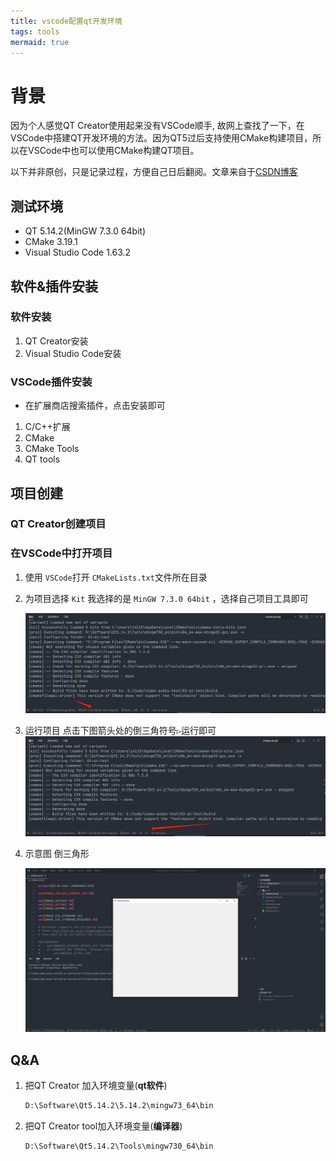 ```yaml
---
title: vscode配置qt开发环境
tags: tools
mermaid: true
---
```


# 背景

因为个人感觉QT Creator使用起来没有VSCode顺手, 故网上查找了一下，在VSCode中搭建QT开发环境的方法。因为QT5过后支持使用CMake构建项目，所以在VSCode中也可以使用CMake构建QT项目。

以下并非原创，只是记录过程，方便自己日后翻阅。文章来自于[CSDN博客](https://blog.csdn.net/weixin_43669941/article/details/108921714)

## 测试环境

* QT 5.14.2(MinGW 7.3.0 64bit)
* CMake 3.19.1
* Visual Studio Code 1.63.2

## 软件&插件安装

### 软件安装

1. QT Creator安装
2. Visual Studio Code安装

### VSCode插件安装

* 在扩展商店搜索插件，点击安装即可

1. C/C++扩展
2. CMake
3. CMake Tools
4. QT tools

## 项目创建

### QT Creator创建项目

### 在VSCode中打开项目

1. 使用 `VSCode`打开 `CMakeLists.txt`文件所在目录
2. 为项目选择 `Kit`
   我选择的是 `MinGW 7.3.0 64bit` ，选择自己项目工具即可

   ![1643273287292.png](/assets/images/vscode配置qt开发环境/1643273287292.png)
3. 运行项目
   点击下图箭头处的倒三角符号`▷`运行即可
   ![1643273278156.png](/assets/images/vscode配置qt开发环境/1643273278156.png)
4. 示意图 倒三角形

   ![1643273653855.png](/assets/images/vscode配置qt开发环境/1643273653855.png)

## Q&A

1. 把QT Creator 加入环境变量(**qt软件**)

    ```bash
    D:\Software\Qt5.14.2\5.14.2\mingw73_64\bin
    ```

2. 把QT Creator tool加入环境变量(**编译器**)

    ```bash
    D:\Software\Qt5.14.2\Tools\mingw730_64\bin
    ```
